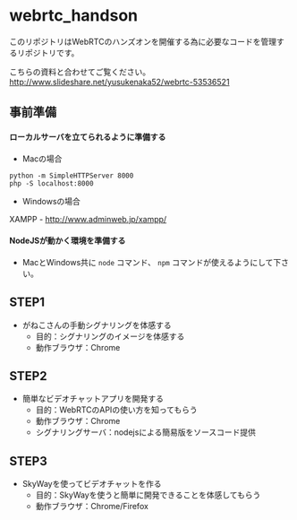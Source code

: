 # webrtc_handson

このリポジトリはWebRTCのハンズオンを開催する為に必要なコードを管理するリポジトリです。

こちらの資料と合わせてご覧ください。
http://www.slideshare.net/yusukenaka52/webrtc-53536521

## 事前準備

#### ローカルサーバを立てられるように準備する

- Macの場合
```
python -m SimpleHTTPServer 8000
php -S localhost:8000
```

- Windowsの場合

XAMPP - http://www.adminweb.jp/xampp/


#### NodeJSが動かく環境を準備する

- MacとWindows共に `node` コマンド、 `npm` コマンドが使えるようにして下さい。


## STEP1

   - がねこさんの手動シグナリングを体感する
     - 目的：シグナリングのイメージを体感する
     - 動作ブラウザ：Chrome

## STEP2

   - 簡単なビデオチャットアプリを開発する
     - 目的：WebRTCのAPIの使い方を知ってもらう
     - 動作ブラウザ：Chrome
     - シグナリングサーバ：nodejsによる簡易版をソースコード提供

## STEP3

   -  SkyWayを使ってビデオチャットを作る
      - 目的：SkyWayを使うと簡単に開発できることを体感してもらう
      - 動作ブラウザ：Chrome/Firefox
